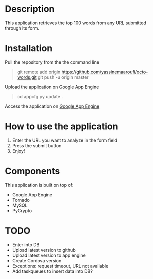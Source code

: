 
# Description
This application retrieves the top 100 words from any URL submitted through its form.

# Installation
Pull the repository from the the command line
> git remote add origin https://github.com/yassinemaaroufi/octo-words.git
> git push -u origin master

Upload the application on Google App Engine
> cd <project-folder>
> appcfg.py update .

Access the application on [Google App Engine](http://octo-words.appspot.com)

# How to use the application
1. Enter the URL you want to analyze in the form field
2. Press the submit button
3. Enjoy!

# Components
This application is built on top of:
+ Google App Engine
+ Tornado
+ MySQL
+ PyCrypto

# TODO
+ Enter into DB
+ Upload latest version to github
+ Upload latest version to app engine
+ Create Cordova version
+ Exceptions: request timeout, URL not available
+ Add taskqueues to insert data into DB?
